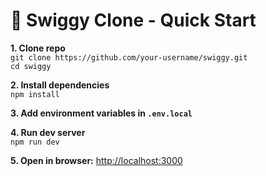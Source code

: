 # 🍔 Swiggy Clone - Quick Start

**1. Clone repo**  
`git clone https://github.com/your-username/swiggy.git`  
`cd swiggy`

**2. Install dependencies**  
`npm install`

**3. Add environment variables in `.env.local`**  

**4. Run dev server**  
`npm run dev`

**5. Open in browser:** [http://localhost:3000](http://localhost:3000)

 
 
